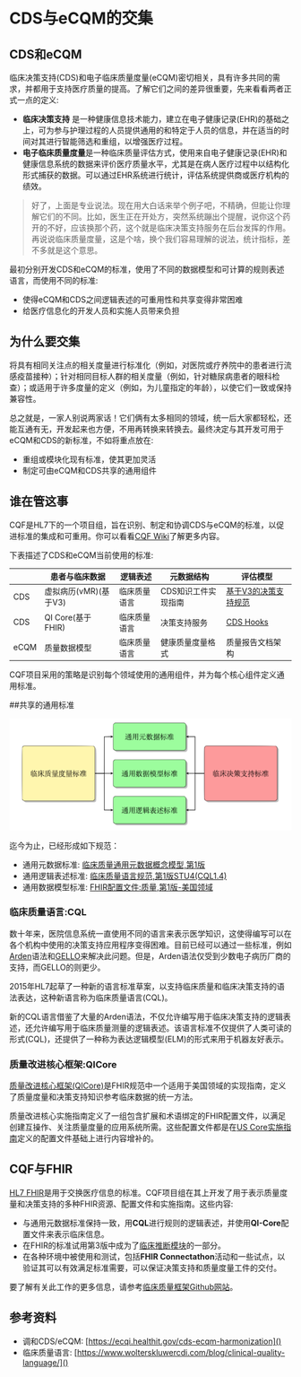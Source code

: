 # CDS与eCQM的交集

## CDS和eCQM

临床决策支持(CDS)和电子临床质量度量(eCQM)密切相关，具有许多共同的需求，并都用于支持医疗质量的提高。了解它们之间的差异很重要，先来看看两者正式一点的定义:
* **临床决策支持** 是一种健康信息技术能力，建立在电子健康记录(EHR)的基础之上，可为参与护理过程的人员提供通用的和特定于人员的信息，并在适当的时间对其进行智能筛选和重组，以增强医疗过程。
* **电子临床质量度量**是一种临床质量评估方式，使用来自电子健康记录(EHR)和健康信息系统的数据来评价医疗质量水平，尤其是在病人医疗过程中以结构化形式捕获的数据。可以通过EHR系统进行统计，评估系统提供商或医疗机构的绩效。

> 好了，上面是专业说法。现在用大白话来举个例子吧，不精确，但能让你理解它们的不同。比如，医生正在开处方，突然系统蹦出个提醒，说你这个药开的不好，应该换那个药，这个就是临床决策支持服务在后台发挥的作用。再说说临床质量度量，这是个啥，换个我们容易理解的说法，统计指标，差不多就是这个意思。

最初分别开发CDS和eCQM的标准，使用了不同的数据模型和可计算的规则表述语言，而使用不同的标准:
* 使得eCQM和CDS之间逻辑表述的可重用性和共享变得非常困难
* 给医疗信息化的开发人员和实施人员带来负担

## 为什么要交集

将具有相同关注点的相关度量进行标准化（例如，对医院或疗养院中的患者进行流感疫苗接种）；针对相同目标人群的相关度量（例如，针对糖尿病患者的眼科检查）；或适用于许多度量的定义（例如，为儿童指定的年龄），以使它们一致或保持兼容性。

总之就是，一家人别说两家话！它们俩有太多相同的领域，统一后大家都轻松，还能互通有无，开发起来也方便，不用再转换来转换去。最终决定与其开发可用于eCQM和CDS的新标准，不如将重点放在:
* 重组或模块化现有标准，使其更加灵活
* 制定可由eCQM和CDS共享的通用组件

## 谁在管这事

CQF是HL7下的一个项目组，旨在识别、制定和协调CDS与eCQM的标准，以促进标准的集成和可重用。你可以看看[CQF Wiki](https://confluence.hl7.org/display/CQIWC/Clinical+Quality+Framework)了解更多内容。

下表描述了CDS和eCQM当前使用的标准:

|  | 患者与临床数据 | 逻辑表述 | 元数据结构 | 评估模型 |
| --- | --- | --- | --- | --- |
| CDS | 虚拟病历(vMR)(基于V3) | 临床质量语言 | CDS知识工件实现指南 | [基于V3的决策支持规范](http://www.hl7.org/implement/standards/product_brief.cfm?product_id=12) |
| CDS | QI Core(基于FHIR) | 临床质量语言 | 决策支持服务 | [CDS Hooks](http://cds-hooks.hl7.org/) |
| eCQM | 质量数据模型 | 临床质量语言 | 健康质量度量格式 | 质量报告文档架构 |

CQF项目采用的策略是识别每个领域使用的通用组件，并为每个核心组件定义通用标准。 

##共享的通用标准

![](media/cds-cqm.png)

迄今为止，已经形成如下规范：
* 通用元数据标准:
    [临床质量通用元数据概念模型,第1版](http://www.hl7.org/implement/standards/product_brief.cfm?product_id=391)
* 通用逻辑表述标准:
    [临床质量语言规范,第1版STU4(CQL1.4)](https://cql.hl7.org/)
* 通用数据模型标准:
    [FHIR配置文件:质量,第1版-美国领域](http://www.hl7.org/implement/standards/product_brief.cfm?product_id=415)

### 临床质量语言:CQL

数十年来，医院信息系统一直使用不同的语言来表示医学知识，这使得编写可以在各个机构中使用的决策支持应用程序变得困难。目前已经可以通过一些标准，例如[Arden](http://www.hl7.org/implement/standards/product_brief.cfm?product_id=372)语法和[GELLO](http://www.hl7.org/implement/standards/product_brief.cfm?product_id=5)来解决此问题。但是，Arden语法仅受到少数电子病历厂商的支持，而GELLO的则更少。

2015年HL7起草了一种新的语言标准草案，以支持临床质量和临床决策支持的语法表达，这种新语言称为临床质量语言(CQL)。

新的CQL语言借鉴了大量的Arden语法，不仅允许编写用于临床决策支持的逻辑表述，还允许编写用于临床质量测量的逻辑表述。该语言标准不仅提供了人类可读的形式(CQL)，还提供了一种称为表达逻辑模型(ELM)的形式来用于机器友好表示。

### 质量改进核心框架:QICore

[质量改进核心框架(QICore)](http://hl7.org/fhir/us/qicore)是FHIR规范中一个适用于美国领域的实现指南，定义了质量度量和决策支持知识参考临床数据的统一方法。

质量改进核心实施指南定义了一组包含扩展和术语绑定的FHIR配置文件，以满足创建互操作、关注质量度量的应用系统所需。这些配置文件都是在[US Core实施指南](http://hl7.org/fhir/us/core/)定义的配置文件基础上进行内容增补的。

## CQF与FHIR

[HL7 FHIR](http://hl7.org/fhir)是用于交换医疗信息的标准。CQF项目组在其上开发了用于表示质量度量和决策支持的多种FHIR资源、配置文件和实施指南。这些内容:
* 与通用元数据标准保持一致，用**CQL**进行规则的逻辑表述，并使用**QI-Core**配置文件来表示临床信息。
* 在FHIR的标准试用第3版中成为了[临床推断模块](http://hl7.org/fhir/clinicalreasoning-module.html)的一部分。
* 在各种环境中被使用和测试，包括**FHIR Connectathon**活动和一些试点，以验证其可以有效满足标准需要，可以保证决策支持和质量度量工件的交付。

要了解有关此工作的更多信息，请参考[临床质量框架Github网站](https://github.com/cqframework)。

## 参考资料
* 调和CDS/eCQM: [https://ecqi.healthit.gov/cds-ecqm-harmonization]()
* 临床质量语言: [https://www.wolterskluwercdi.com/blog/clinical-quality-language/]()